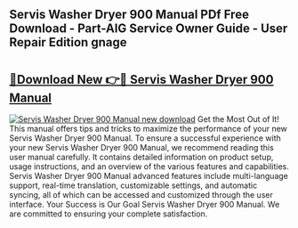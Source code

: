 ## Servis Washer Dryer 900 Manual PDf Free Download - Part-AlG Service Owner Guide - User Repair Edition gnage

# <h2><a href="http://cf27857.oget.top/?id=Servis+Washer+Dryer+900+Manual">🔗Download New 👉🔴 Servis Washer Dryer 900 Manual</a></h2>

[![Servis Washer Dryer 900 Manual new download](https://i.imgur.com/5g1atiW.png)](http://cf27857.oget.top/?id=Servis+Washer+Dryer+900+Manual)
Get the Most Out of It! This manual offers tips and tricks to maximize the performance of your new Servis Washer Dryer 900 Manual. To ensure a successful experience with your new Servis Washer Dryer 900 Manual, we recommend reading this user manual carefully. It contains detailed information on product setup, usage instructions, and an overview of the various features and capabilities. Servis Washer Dryer 900 Manual advanced features include multi-language support, real-time translation, customizable settings, and automatic syncing, all of which can be accessed and customized through the user interface. Your Success is Our Goal Servis Washer Dryer 900 Manual. We are committed to ensuring your complete satisfaction.
